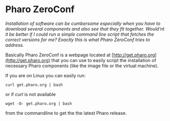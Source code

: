 # Pharo ZeroConf

_Installation of software can be cumbersome especially when you have to download several components and also see that they fit together. Would'nt it be better if I could run a simple command line script that fetches the correct versions for me? Exactly this is what Pharo ZeroConf tries to address._

Basically Pharo ZeroConf is a webpage located at [http://get.pharo.org](http://get.pharo.org) that you can use to easily script the installation of necessary Pharo components \(like the image file or the virtual machine\).

If you are on Linux you can easily run:

```
curl get.pharo.org | bash 
```

or if _curl_ is not available

```
wget -O- get.pharo.org | bash 
```

from the commandline to get the the latest Pharo release.



